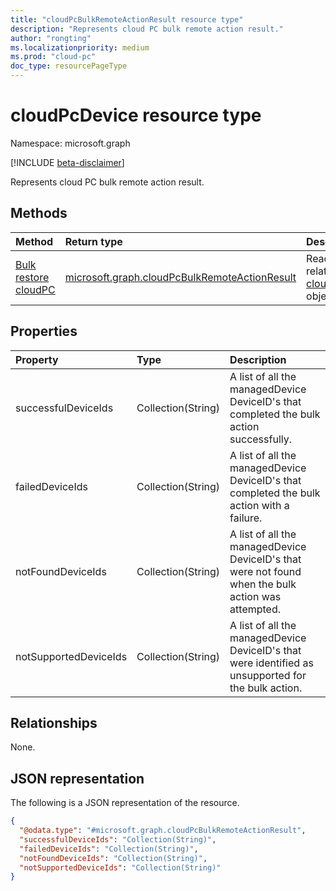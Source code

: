 ```yaml
---
title: "cloudPcBulkRemoteActionResult resource type"
description: "Represents cloud PC bulk remote action result."
author: "rongting"
ms.localizationpriority: medium
ms.prod: "cloud-pc"
doc_type: resourcePageType
---
```


# cloudPcDevice resource type

Namespace: microsoft.graph

[!INCLUDE [beta-disclaimer](../../includes/beta-disclaimer.md)]

Represents cloud PC bulk remote action result.

## Methods
|Method|Return type|Description|
|:---|:---|:---|
|[Bulk restore cloudPC](../api/manageddevice-bulkrestorecloudpc.md)|[microsoft.graph.cloudPcBulkRemoteActionResult](../resources/manageddevice-cloudPcBulkRemoteActionResult.md)|Read the properties and relationships of a [cloudPcBulkRemoteActionResult](../resources/manageddevice-cloudPcBulkRemoteActionResult.md) object.|

## Properties
|Property|Type|Description|
|:---|:---|:---|
|successfulDeviceIds|Collection(String)|A list of all the managedDevice DeviceID's that completed the bulk action successfully.|
|failedDeviceIds|Collection(String)|A list of all the managedDevice DeviceID's that completed the bulk action with a failure.|
|notFoundDeviceIds|Collection(String)|A list of all the managedDevice DeviceID's that were not found when the bulk action was attempted.|
|notSupportedDeviceIds|Collection(String)|A list of all the managedDevice DeviceID's that were identified as unsupported for the bulk action.|

## Relationships
None.

## JSON representation
The following is a JSON representation of the resource.
<!-- {
  "blockType": "resource",
  "keyProperty": "id",
  "@odata.type": "microsoft.graph.cloudPcBulkRemoteActionResult",
  "baseType": "microsoft.graph.entity",
  "openType": true
}
-->
``` json
{
  "@odata.type": "#microsoft.graph.cloudPcBulkRemoteActionResult",
  "successfulDeviceIds": "Collection(String)",
  "failedDeviceIds": "Collection(String)",
  "notFoundDeviceIds": "Collection(String)",
  "notSupportedDeviceIds": "Collection(String)"
}
```
